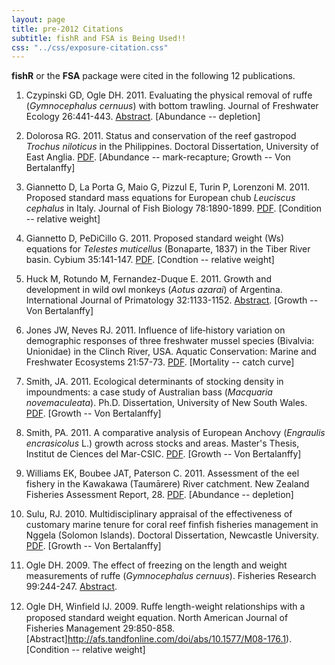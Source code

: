 ```yaml
---
layout: page
title: pre-2012 Citations
subtitle: fishR and FSA is Being Used!!
css: "../css/exposure-citation.css"
---
```


**fishR** or the **FSA** package were cited in the following <span id="contact-div">12</span> publications.

1. Czypinski GD, Ogle DH. 2011. Evaluating the physical removal of ruffe (*Gymnocephalus cernuus*) with bottom trawling. Journal of Freshwater Ecology 26:441-443.  [Abstract](http://www.tandfonline.com/doi/abs/10.1080/02705060.2011.569336).  [Abundance -- depletion]
1. Dolorosa RG.  2011.  Status and conservation of the reef gastropod *Trochus niloticus* in the Philippines.  Doctoral Dissertation, University of East Anglia. [PDF](https://ueaeprints.uea.ac.uk/36335/1/2011DolorosaRGPhD.pdf#page=175).  [Abundance -- mark-recapture; Growth -- Von Bertalanffy]
1. Giannetto D, La Porta G, Maio G, Pizzul E, Turin P, Lorenzoni M. 2011. Proposed standard mass equations for European chub *Leuciscus cephalus* in Italy. Journal of Fish Biology 78:1890-1899.  [PDF](https://www.bio.unipg.it/download/Pubblicazioni/JFB%20-%20peso%20relativo%20cavedano.pdf).  [Condition -- relative weight]
1. Giannetto D, PeDiCillo G. 2011. Proposed standard weight (Ws) equations for *Telestes muticellus* (Bonaparte, 1837) in the Tiber River basin.  Cybium 35:141-147.  [PDF](https://bio.unipg.it/download/Pubblicazioni/Wr_vairone__Cybium.pdf). [Condtion -- relative weight]
1. Huck M, Rotundo M, Fernandez-Duque E. 2011. Growth and development in wild owl monkeys (*Aotus azarai*) of Argentina. International Journal of Primatology 32:1133-1152.  [Abstract](http://link.springer.com/article/10.1007/s10764-011-9530-y).  [Growth -- Von Bertalanffy]
1. Jones JW, Neves RJ. 2011. Influence of life‐history variation on demographic responses of three freshwater mussel species (Bivalvia: Unionidae) in the Clinch River, USA. Aquatic Conservation: Marine and Freshwater Ecosystems 21:57-73.  [PDF](http://fishwild.vt.edu/mussel/PDFfiles/Jones_and_Neves_2011.pdf).  [Mortality -- catch curve]
1. Smith, JA.  2011.  Ecological determinants of stocking density in impoundments: a case study of Australian bass (*Macquaria novemaculeata*).  Ph.D. Dissertation, University of New South Wales.  [PDF](http://unsworks.unsw.edu.au/fapi/datastream/unsworks:10580/SOURCE02).  [Growth -- Von Bertalanffy]
1. Smith, PA.  2011. A comparative analysis of European Anchovy (*Engraulis encrasicolus* L.) growth across stocks and areas.  Master's Thesis, Institut de Ciences del Mar-CSIC.  [PDF](http://pelagic-ecosystems.net/REPROdUCE/images/Patricio_MSc_2011.pdf).  [Growth -- Von Bertalanffy]
1. Williams EK, Boubee JAT, Paterson C. 2011. Assessment of the eel fishery in the Kawakawa (Taumārere) River catchment.  New Zealand Fisheries Assessment Report, 28.  [PDF](http://docs.niwa.co.nz/library/public/FAR2011-28.pdf).  [Abundance -- depletion]


1. Sulu, RJ.  2010.  Multidisciplinary appraisal of the effectiveness of customary marine tenure for coral reef finfish fisheries management in Nggela (Solomon Islands).  Doctoral Dissertation, Newcastle University.  [PDF](https://theses.ncl.ac.uk/dspace/bitstream/10443/1327/1/sulu11.pdf). [Growth -- Von Bertalanffy]

1. Ogle DH.  2009.  The effect of freezing on the length and weight measurements of ruffe (*Gymnocephalus cernuus*).  Fisheries Research 99:244-247.  [Abstract](http://www.sciencedirect.com/science/article/pii/S0165783609001763).
1. Ogle DH, Winfield IJ.  2009.  Ruﬀe length-weight relationships with a proposed standard weight equation.  North American Journal of Fisheries Management 29:850-858.  [Abstract]http://afs.tandfonline.com/doi/abs/10.1577/M08-176.1). [Condition -- relative weight]

